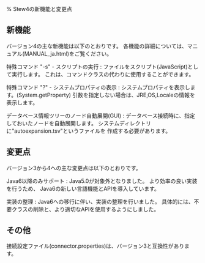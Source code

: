 % Stew4の新機能と変更点


## 新機能

バージョン4の主な新機能は以下のとおりです。
各機能の詳細については、マニュアル(MANUAL_ja.html)をご覧ください。

特殊コマンド "-s" - スクリプトの実行
:   ファイルをスクリプト(JavaScript)として実行します。
    これは、コマンドクラスの代わりに使用することができます。

特殊コマンド "?" - システムプロパティの表示
:   システムプロパティを表示します。(System.getProperty)
    引数を指定しない場合は、JRE,OS,Localeの情報を表示します。

データベース情報ツリーのノード自動展開(GUI)
:   データベース接続時に、指定しておいたノードを自動展開します。
    システムディレクトリに"autoexpansion.tsv"というファイルを
    作成する必要があります。


## 変更点

バージョン3から4への主な変更点は以下のとおりです。

Java6以降のみサポート
:   Java5.0が対象外となりました。
    より効率の良い実装を行うため、
    Java6の新しい言語機能とAPIを導入しています。

実装の整理
:   Java6への移行に伴い、実装の整理を行いました。
    具体的には、不要クラスの削除と、より適切なAPIを使用するようにしました。


## その他

接続設定ファイル(connector.properties)は、バージョン3と互換性があります。
